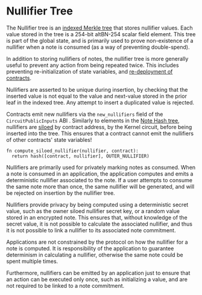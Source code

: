 # Nullifier Tree

The Nullifier tree is an [indexed Merkle tree](./tree-implementations.md#indexed-merkle-trees) that stores nullifier values. Each value stored in the tree is a 254-bit altBN-254 scalar field element. This tree is part of the global state, and is primarily used to prove non-existence of a nullifier when a note is consumed (as a way of preventing double-spend).

In addition to storing nullifiers of notes, the nullifier tree is more generally useful to prevent any action from being repeated twice. This includes preventing re-initialization of state variables, and [re-deployment of contracts](../contract-deployment/instances.md).

Nullifiers are asserted to be unique during insertion, by checking that the inserted value is not equal to the value and next-value stored in the prior leaf in the indexed tree. Any attempt to insert a duplicated value is rejected.

Contracts emit new nullifiers via the `new_nullifiers` field of the `CircuitPublicInputs` ABI <!-- TODO: link -->. Similarly to elements in the [Note Hash tree](./note-hash-tree.md), nullifiers are [siloed](./tree-implementations.md#siloing-leaves) by contract address, by the Kernel circuit, before being inserted into the tree. This ensures that a contract cannot emit the nullifiers of other contracts' state variables!

<!--
We should seek some consistency to how we document hashes. Copying some boilerplate commentary from my review of another section:

We should specify exactly how this hash is computed.
- Details of the hash to use, and a domain separator for the hash. We might not know the final hash that we'll use, but we should propose one, and we should probably also give each hash a name.
    - E.g. `compute_siloed_nullifier("silo nullifier".to_field(), contract_address, nullifier)` where `compute_siloed_nullifier = pedersen_hash` (for now).
 -->

<!-- TODO: consider whether a 'bit twiddly' hash should be used instead of pedersen, here. -->

```
fn compute_siloed_nullifier(nullifier, contract):
  return hash([contract, nullifier], OUTER_NULLIFIER)
```

Nullifiers are primarily used for privately marking notes as consumed. When a note is consumed in an application, the application computes and emits a deterministic nullifier associated to the note. If a user attempts to consume the same note more than once, the same nullifier will be generated, and will be rejected on insertion by the nullifier tree.

Nullifiers provide privacy by being computed using a deterministic secret value, such as the owner siloed nullifier secret key, or a random value stored in an encrypted note. This ensures that, without knowledge of the secret value, it is not possible to calculate the associated nullifier, and thus it is not possible to link a nullifier to its associated note commitment.

Applications are not constrained by the protocol on how the nullifier for a note is computed. It is responsibility of the application to guarantee determinism in calculating a nullifier, otherwise the same note could be spent multiple times.

Furthermore, nullifiers can be emitted by an application just to ensure that an action can be executed only once, such as initializing a value, and are not required to be linked to a note commitment.

<!--
Mike review:

Missing info:
- We're missing how the nodes of the tree are computed. Similar boilerplate to my other hash comments:
    - We should specify exactly how this hash is computed.
        - Details of the hash to use, and a domain separator for the hash. We might not know the final hash that we'll use, but we should propose one, and we should probably also give each hash a name.
        - E.g. `compute_parent_node("nullifier parent node".to_field(), left_child, right_child)` where `compute_siloed_nullifier = pedersen_hash` (for now).

Pseudocode/algorithms for insertion, batch insertion, membership proofs, non-membership proofs, so that the security of our approach can be validated. We should discuss the best way to consistently present such information, for all sections of the protocol specs.

EDIT: maybe all these comments should actually go in cryptography/merkle-tree.md
 -->
